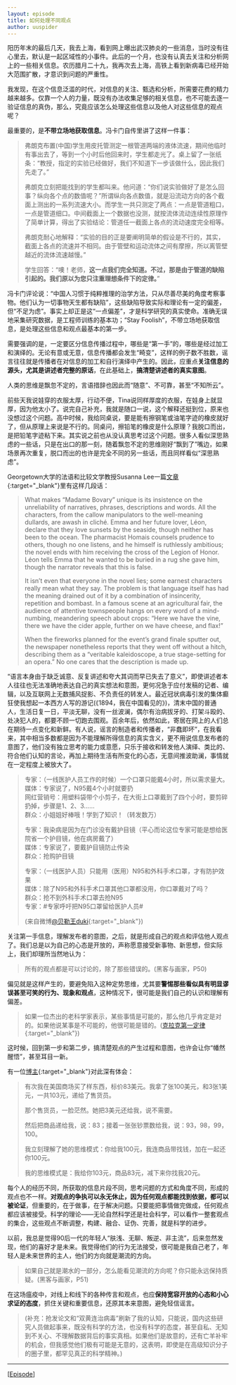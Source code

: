 ```yaml
---
layout: episode
title: 如何处理不同观点
author: uuspider
---
```


阳历年末的最后几天，我去上海，看到网上曝出武汉肺炎的一些消息，当时没有往心里去，默认是一起区域性的小事件。此后的一个月，也没有认真去关注和分析网上的一些相关信息。农历腊月二十九，我再次去上海，高铁上看到新病毒已经开始大范围扩散，才意识到问题的严重性。

我发现，在这个信息泛滥的时代，对信息的关注、甄选和分析，所需要花费的精力越来越多。仅靠一个人的力量，既没有办法收集足够的相关信息，也不可能去逐一验证信息的真伪，那么，究竟应该怎么处理这些信息以及他人对这些信息的观点呢？

最重要的，是**不带立场地获取信息**。冯卡门自传里讲了这样一件事：

>弗朗克布置(中国)学生用皮托管测定一根管道两端的液体流速，期间他临时有事出去了，等到一个小时后他回来时，学生都走光了。桌上留了一张纸条：“教授，指定的实验已经做好，我们不知道下一步该做什么，因此我们先走了。”
>
>弗朗克立刻把能找到的学生都叫来。他问道：“你们说实验做好了是怎么回事？纵向各个点的数值呢？”所谓纵向各点数值，就是沿流动方向的各个截面上测出的一系列流速大小。而学生一共只测定了两点：一点是管道粗口，一点是管道细口。中间截面上一个数据也没测，就按流体流动连续性原理作了简单计算，得出了实验结论：管道任一截面上各点的流动速度完全相等。
>
>弗朗克耐心地解释：“实验的目的正是要阐明简单的假设是不行的，其实，截面上各点的流速并不相同。由于管壁和运动流体之间有摩擦，所以离管壁越近的流体流速越慢。”
>
>学生回答：“噢！老师，**这一点我们完全知道。不过，那是由于管道的缺陷引起的。我们原以为您只注重理想条件下的定律。**”

冯卡门评论说：“中国人习惯于纯粹推理的治学方法，只从尽善尽美的角度考察事物。他们认为一切事物天生都有缺陷”，这些缺陷导致实际和理论有一定的偏差，但“不足为虑”。事实上却正是这“一点偏差”，才是科学研究的真实使命。准确无误地采集研究数据，是工程师训练的基本功；“Stay Foolish”，不带立场地获取信息，是处理这些信息和观点最基本的第一步。

需要强调的是，一定要区分信息传播过程中，哪些是“第一手”的，哪些是经过加工和演绎的。无论有意或无意，信息传播都会发生“畸变”，这样的例子数不胜数，谣言往往就是传播者在对信息的加工和自行演绎中产生的。因此，应重点**关注信息的源头，尤其是讲述者完整的原话**，在此基础上，**搞清楚讲述者的真实意图**。

人类的思维是飘忽不定的，言语措辞也因此而“随意”、不可靠，甚至“不知所云”。

前些天我说娃穿的衣服太厚，行动不便，Tina说同样厚度的衣服，在娃身上就显厚，因为他太小了。说完自己补充，我就是随口一说，这个解释还挺到位，原来也没想过这个问题。高中时候，我给同桌说，要是能有擦钢笔或油笔字迹的橡皮就好了，但从原理上来说是不行的。同桌问，擦铅笔的橡皮是什么原理？我脱口而出，是把铅笔字迹粘下来。其实说之前也从没认真思考过这个问题。很多人看似深思熟虑的一些话，只是在出口的那一刻，随着飘忽不定的思维刚好“飘到了”嘴边，如果场景再次重复，脱口而出的也许是完全不同的另一些话，而且同样看似“深思熟虑”。

Georgetown大学的法语和比较文学教授Susanna Lee一篇[文章][ref01]{:target="_blank"}里有这样几段话：

>What makes “Madame Bovary” unique is its insistence on the unreliability of narratives, phrases, descriptions and words. All the characters, from the callow manipulators to the well-meaning dullards, are awash in cliché. Emma and her future lover, Léon, declare that they love sunsets by the seaside, though neither has been to the ocean. The pharmacist Homais counsels prudence to others, though no one listens, and he himself is ruthlessly ambitious; the novel ends with him receiving the cross of the Legion of Honor. Léon tells Emma that he wanted to be buried in a rug she gave him, though the narrator reveals that this is false.
>
>It isn’t even that everyone in the novel lies; some earnest characters really mean what they say. The problem is that language itself has had the meaning drained out of it by a combination of insincerity, repetition and bombast. In a famous scene at an agricultural fair, the audience of attentive townspeople hangs on every word of a mind-numbing, meandering speech about crops: “Here we have the vine, there we have the cider apple, further on we have cheese, and flax!”
>
>When the fireworks planned for the event’s grand finale sputter out, the newspaper nonetheless reports that they went off without a hitch, describing them as a “veritable kaleidoscope, a true stage-setting for an opera.” No one cares that the description is made up.

“语言本身由于缺乏诚意、反复讲述和夸大其词而早已失去了意义”，即使讲述者本人往往也无法准确地表达自己的真实想法和意图，更何况急于应付发稿的记者、编辑，以及互联网上无数捕风捉影、不负责任的转发人。最近冠状病毒引发的集体癫狂使我想起一本西方人写的游记(《1894，我在中国看见的》)，清末中国的普通人，生活日复一日，平淡无聊，没有一丝波澜，偶尔有治病拔牙的、打架斗殴的、处决犯人的，都要不顾一切跑去围观。百余年后，依然如此，寄居在网上的人们总在期待一点变化和新鲜。有人说，谣言的制造者和传播者，“非蠢即坏”，在我看来，其中相当多数都是因为不能理解所得信息的真实含义，更不用说信息发布者的意图了，他们没有独立思考的能力或意愿，只乐于接收和转发他人演绎、类比的、符合他们认知的言论，再加上期待生活有所变化的心态，无意间推波助澜，事情就在一定程度上被放大了。

>专家：（一线医护人员工作的时候）一个口罩只能戴4小时，所以需求量大。  
>媒体：专家说了，N95戴4个小时就要扔  
>网红营销号：用塑料袋带个小剪子，在大街上口罩戴到了四个小时，要剪碎扔掉，步骤是1、2、3……  
>群众：小姐姐好棒哦！学到了知识！（转发数万）  
>
>专家：我染病是因为在门诊没有戴护目镜（平心而论这位专家可能是想给医院省一个护目镜，他在病房戴了）  
>媒体：专家说了，要戴护目镜防止传染  
>群众：抢购护目镜  
>
>专家：（一线医护人员）只能用（医用）N95和外科手术口罩，才有防护效果  
>媒体：除了N95和外科手术口罩其他口罩都没用，你口罩戴对了吗？  
>群众：抢不到外科手术口罩去抢N95  
>专家：#专家呼吁把N95口罩留给医护人员#  
>
>(来自微博[@贝勒王duki][ref02]{:target="_blank"})

关注第一手信息，理解发布者的意图，之后，就是形成自己的观点和评估他人观点了。我们总是以为自己的心态是开放的，声称愿意接受新事物、新思想，但实际上，我们却理所当然地认为：

>所有的观点都是可以讨论的，除了那些错误的。(黑客与画家，P50)

偏见就是这样产生的，要避免陷入这种定势思维，尤其要**警惕那些看似具有明显谬误甚至可笑的行为、现象和观点**，这种情况下，很可能是我们自己的认识和理解有偏差。

>如果一位杰出的老科学家表示，某些事情是可能的，那么他几乎肯定是对的。如果他说某事是不可能的，他很可能是错的。([克拉克第一定律][ref03]{:target="_blank"})

这时候，回到第一步和第二步，搞清楚观点的产生过程和意图，也许会让你“幡然醒悟”，甚至耳目一新。

有一位[博主][ref04]{:target="_blank"}对此深有体会：

>有次我在美国商场买了样东西，标价83美元。我拿了张100美元，和3张1美元，一共103元，递给了售货员。
>
>那个售货员，一脸茫然。她把3美元还给我，说不需要。
>
>然后把商品递给我，说：83；接着一张张钞票数给我，说：93，98，99，100。
>
>我立刻理解了她的思维模式：你给我100元，我连商品带找钱，加在一起还你100元。
>
>我的思维模式是：我给你103元，商品83元，减下来你找我20元。

每个人的经历不同，所获取的信息片段不同，思考问题的方式和角度不同，形成的观点也不一样。**对观点的争执可以永无休止，因为任何观点都能找到依据，都可以被论证**，但重要的，在于做事，在于解决问题。只要能把事情做完做成，任何观点都应该被接受。科学的理论——无论自然科学还是社会科学，可以看作一整套观点的集合，这些观点不断调整，构建、融合、证伪、完善，就是科学的进步。

以前，我总是觉得90后一代的年轻人“肤浅、无聊、叛逆、非主流”，后来忽然发现，他们的喜好才是未来。我觉得他们的行为无法接受，很可能是我自己老了，年轻人是未来世界的主人，他们的方向就是潮流的方向。

>如果自己就是潮水的一部分，怎么能看见潮流的方向呢？你只能永远保持质疑。(黑客与画家，P51)

在这场瘟疫中，对线上和线下的各种传言和观点，也应**保持宽容开放的心态和小心求证的态度**，抓住关键和重要信息，还原其本来意图，避免轻信谣言。

>(补充：抢发论文和“双黄连治病毒”刷新了我的认知，只能说，国内这些研究人员做起事来，既没有科学的方法，也没有科学的态度，甚至自私、无知到不关心、不理解数据背后的事实真相。如果他们是故意的，还有亡羊补牢的机会，但我感觉他们极有可能是无意的，这表明，即使是在高级知识分子的圈子里，都罕见真正的科学精神。)

***

[[Episode][episode]]

[episode]:http://about.uuspider.com/2019/06/02/episodeindex.html
[ref01]:https://theconversation.com/were-living-in-the-bizarre-world-that-flaubert-envisioned-129211 "We're living in the bizarre world that Flaubert envisioned"
[ref02]:https://weibointl.api.weibo.cn/share/118509860.html
[ref03]:http://www.ruanyifeng.com/blog/2019/01/weekly-issue-39.html
[ref04]:http://www.xiaoc.cc/2019/08/26/1583/
